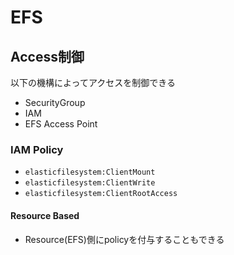 # EFS

## Access制御

以下の機構によってアクセスを制御できる

* SecurityGroup
* IAM
* EFS Access Point

### IAM Policy

* `elasticfilesystem:ClientMount`
* `elasticfilesystem:ClientWrite`
* `elasticfilesystem:ClientRootAccess`


#### Resource Based

* Resource(EFS)側にpolicyを付与することもできる
